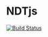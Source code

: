 # NDTjs

[![Build Status](https://travis-ci.org/m-lab/ndt-javascript.svg)](https://travis-ci.org/m-lab/ndt-javascript)
